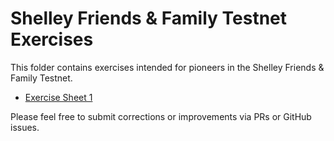 # Shelley Friends & Family Testnet Exercises

This folder contains exercises intended for pioneers in the Shelley Friends & Family Testnet.

- [Exercise Sheet 1](pioneers-exercise-1.md)

Please feel free to submit corrections or improvements via PRs or GitHub issues.
